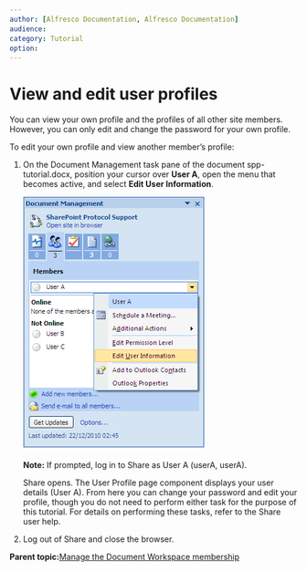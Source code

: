 ```yaml
---
author: [Alfresco Documentation, Alfresco Documentation]
audience: 
category: Tutorial
option: 
---
```


# View and edit user profiles

You can view your own profile and the profiles of all other site members. However, you can only edit and change the password for your own profile.

To edit your own profile and view another member’s profile:

1.  On the Document Management task pane of the document spp-tutorial.docx, position your cursor over **User A**, open the menu that becomes active, and select **Edit User Information**.

    ![](../images/EditUserInformation.png)

    **Note:** If prompted, log in to Share as User A \(userA, userA\).

    Share opens. The User Profile page component displays your user details \(User A\). From here you can change your password and edit your profile, though you do not need to perform either task for the purpose of this tutorial. For details on performing these tasks, refer to the Share user help.

2.  Log out of Share and close the browser.


**Parent topic:**[Manage the Document Workspace membership](../concepts/gs-spp-members-manage.md)

